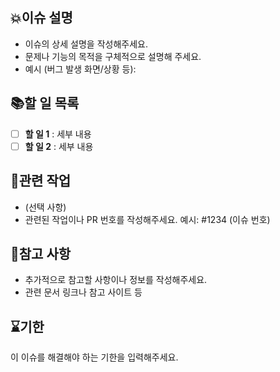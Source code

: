 <!--
이슈 이름 컨벤션
[BUG] : 기존 기능의 문제를 수정하는 작업
[FEAT] : 새로운 기능을 추가하는 작업
[IMPR] : 기존 기능이나 코드의 개선 작업
[DOC] : 문서 작성 및 업데이트 작업
[OTHER] : 기타 필요한 작업
-->

## 💥이슈 설명
- 이슈의 상세 설명을 작성해주세요.
- 문제나 기능의 목적을 구체적으로 설명해 주세요.
- 예시 (버그 발생 화면/상황 등):

## 📚할 일 목록
- [ ] **할 일 1** : 세부 내용
- [ ] **할 일 2** : 세부 내용

## 🔄관련 작업
- (선택 사항)
- 관련된 작업이나 PR 번호를 작성해주세요. 예시: #1234 (이슈 번호)

## 👀참고 사항
- 추가적으로 참고할 사항이나 정보를 작성해주세요.
- 관련 문서 링크나 참고 사이트 등

## ⌛기한
이 이슈를 해결해야 하는 기한을 입력해주세요.